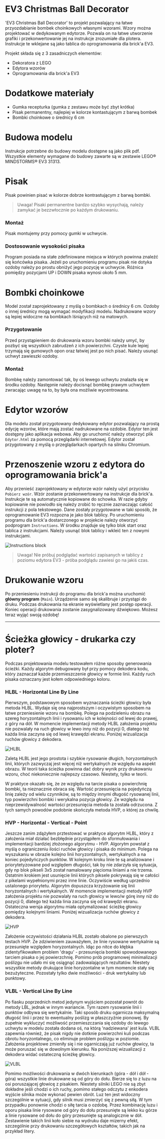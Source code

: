 # EV3 Christmas Ball Decorator
'EV3 Christmas Ball Decorator' to projekt pozwalający na łatwe przyozdabianie bombek choinkowych własnymi wzorami.
Wzory można projektować w dedykowanym edytorze. Pozwala on na łatwe utworzenie grafiki i przekonwertowanie jej na instrukcje zrozumiałe dla plotera. Instrukcje te wklejane są jako tablica do oprogramowania dla brick'a EV3. 

Projekt składa się z 3 zasadniczych elementów:
- Dekoratora z LEGO
- Edytora wzorów
- Oprogramowania dla brick'a EV3

# Dodatkowe materiały
- Gumka recepturka (gumka z zestawu może być zbyt krótka)
- Pisak permanentny, najlepiej w kolorze kontastującym z barwą bombek
- Bombki choinkowe o średnicy 6 cm


# Budowa modelu
Instrukcje potrzebne do budowy modelu dostępne są jako plik pdf.
Wszystkie elementy wymagane do budowy zawarte są w zestawie LEGO® MINDSTORMS® EV3 31313.

# Pisak
Pisak powinien pisać w kolorze dobrze kontrastującym z barwą bombki.
> Uwaga! Pisaki permanentne bardzo szybko wysychają, należy zamykać je bezzwłocznie po każdym drukowaniu.

### Montaż
Pisak montujemy przy pomocy gumki w uchwycie.

### Dostosowanie wysokości pisaka
Program posiada na stałe zdefiniowane miejsca w których powinna znaleźć się końcówka pisaka.
Jeżeli po uruchomieniu programu pisak nie dotyka ozdoby należy po prostu obniżyć jego pozycję w uchwycie.
Różnica pomiędzy pozycjami UP i DOWN pisaka wynosi około 5 mm.

# Bombki choinkowe
Model został zaprojektowany z myślą o bombkach o średnicy 6 cm. Ozdoby o innej średnicy mogą wymagać modyfikacji modelu.
Nadrukowane wzory są lepiej widoczne na bombkach lśniących niż na matowych.

### Przygotowanie
Przed przystąpieniem do drukowania wzoru bombki należy umyć, by pozbyć się wszystkich zabrudzeń z ich powierzchni. Czyste kule lepiej trzymają się gumowych opon oraz łatwiej jest po nich pisać.
Należy usunąć uchwyt zawieszki ozdoby.

### Montaż
Bombkę należy zamontować tak, by oś lewego uchwytu znalazła się w środku ozdoby. Następnie należy docisnąć bombkę prawym uchwytem zwracając uwagę na to, by była ona możliwie wycentrowana. 

# Edytor wzorów
Dla modelu został przygotowany dedykowany edytor pozwalający na prostą edycję wzorów, które mają zostać nadrukowane na ozdobie. Edytor ten jest dostępny jako aplikacja webowa. Aby go uruchomić należy otworzyć plik `Edytor.html` za pomocą przeglądarki internetowej. Edytor został przygotowany z myślą o przeglądarkach opartych na silniku Chromium.

# Przenoszenie wzoru z edytora do oprogramowania brick'a
Aby przenieść zaprojektowany w edytorze wzór należy użyć przycisku `Pobierz wzór`. Wzór zostanie przekonwertowany na instrukcje dla brick'a. Instrukcje te są automatycznie kopiowane do schowka. W razie gdyby kopiowanie nie powiodło się należy zrobić to ręcznie zaznaczając całość instrukcji z pola tekstowego. 
Dane zostały przygotowane w taki sposób, że oprogramowanie EV3 rozpozna je jako blok tablicy.
Po uruchomieniu programu dla brick'a dostarczonego w projekcie należy otworzyć podprogram `Instructions`. W środku znajduje się tylko blok start oraz tablica z instrukcjami. Należy usunąć blok tablicy i wkleić ten z nowymi instrukcjami.

![Instructions block](readme-data/InstructionBlock.png)

> Uwaga! Nie próbuj podglądać wartości zapisanych w tablicy z poziomu edytora EV3 - próba podglądu zawiesi go na jakiś czas.

# Drukowanie wzoru
Po przeniesieniu instrukcji do programu dla brick'a można uruchomić **główny program** (`Main`).
Urządzenie samo się skalibruje i przystąpi do druku. Podczas drukowania na ekranie wyświetlany jest postęp operacji.
Koniec operacji drukowania zostanie zasygnalizowany dźwiękowo. Możesz teraz wyjąć swoją ozdobę!

---

# Ścieżka głowicy - drukarka czy ploter?
Podczas projektowania modelu testowałem różne sposoby generowania ścieżki. Każdy algorytm debugowany był przy pomocy dekodera kodu, który zaznaczał każde przemieszczenie głowicy w formie linii. 
Każdy ruch pisaka oznaczany jest kołem odpowiedniego koloru.

### HLBL - Horizontal Line By Line
Pierwszym, podstawowym sposobem wyznaczania ścieżki głowicy była metoda HLBL. Wydaje się ona najprostszym i oczywistym sposobem na łatwe przeniesienie wzoru na bombkę.
Polega na podzieleniu obrazu na szereg horyzontalnych linii i rysowaniu ich w kolejności od lewej do prawej, z góry na dół.
W momencie implementacji metody HLBL założenia projektu nie pozwalały na ruch głowicy w lewo inny niż do pozycji 0, dlatego też każda linia zaczyna się od lewej krawędzi ekranu.
Poniżej wizualizacja ruchów głowicy z dekodera.

![HLBL](readme-data/gen-hlbl.png)

Zaletą HLBL jest jego prostota i szybkie rysowanie długich, horyzontalnych linii, których zazwyczaj jest więcej niż wertykalnych ze względu na aspekt obrazu.
W teorii taka ścieżka powinna dać dobry wynik przy drukowaniu wzoru, choć niekoniecznie najlepszy czasowo. Niestety, tylko w teorii. 

W praktyce okazało się, że ze względu na tarcie pisaka o powierchnię bombki, ta nieznacznie obraca się. 
Wartość przesunięcia na pojedyńczą linię zależy od wielu czynników, są to między innymi długość rysowanej linii, typ powierzchni bombki i werykalna pozycja głowicy.
Ze względu na nieprzewidywalność wartości przesunięcia metoda ta została odrzucona. Z tych samych powodów podobnie skończyła metoda HVP, o której za chwilę.

### HVP - Horizontal - Vertical - Point
Jeszcze zanim zdążyłem prztestować w praktyce algorytm HLBL, który z założenia miał działać bezbłędnie przystąpiłem do sformułowania i implementacji bardziej złożonego algorytmu - HVP.
Algorytm powstał z myślą o ograniczeniu ilości ruchów głowicy i pisaka do minimum. Polega na wyszukaniu w obrazie kolejno linii horyzontalnych, wertykalnych a na koniec pojedyńczych punktów.
W kolejnym kroku linie te są analizowane i priorytetyzowane pod względem długości, tak by nie zdarzyła się sytuacja, gdy np blok pikseli 3x5 został namalowany pięcioma liniami a nie trzema.
Ostatnim krokiem jest usunięcie linii których piksele pokrywają się w całości z pikelami wypełnionymi przez inne linie. Oczywiście według uprzednio ustalonego priorytetu.
Algorytm dopuszcza krzyżowanie się linii horyzontalnych i wertykalnych.
W momencie implementacji metody HVP założenia projektu nie pozwalały na ruch głowicy w lewo/w górę inny niż do pozycji 0, dlatego też każda linia zaczyna się od krawędzi ekranu. 
Ostateczna wersja algorytmu miała optymalizować ścieżkę głowicy pomiędzy kolejnymi liniami. 
Poniżej wizualizacja ruchów głowicy z dekodera.

![HVP](readme-data/gen-hvp.png)

Założenie oczywistości działania HLBL zostało obalone po pierwszych testach HVP. Ze zdziwieniem zauważyłem, że linie rysowane wertykalnie są przesunięte względem horyzontalnych. 
Idąc po nitce do kłębka zidentyfikowałem problem 'dragu' - przesunięcia bombki spowodowanego tarciem pisaka o jej powierzchnię. Pomimo prób programowej minimalizacji poślizgu nie udało mi się osiągnąć zadowalających rezultatów.
Niestety wszystkie metody drukujące linie horyzontalne w tym momencie stały się bezużyteczne. Pozostały tylko dwie możliwości - druk wertykalny lub punktowy. 

### VLBL - Vertical Line By Line
Po fiasku poprzednich metod jedynym wyjściem pozostał powrót do metody LBL, jednak w innym wariancie.
Tym razem rysowanie linii i punktów odbywa się wertykalnie. Taki sposób druku ogarnicza maksymalną długość linii i przez to ewentualny poślizg w płaszczyźnie pionowej. 
By zupełnie wykluczyć możliwość przemieszczania się ozdoby do lewego uchwytu w modelu została dodana oś, na którą 'nadziewana' jest kula. VLBL zapewnia również, że pisak nigdy nie dotknie powierzchni kuli podczas obrotu horyzontalnego, co eliminuje problem poślizgu w poziomie.
Założenia projektowe zmieniły się i nie ogarniczają już ruchów głowicy, ta może poruszać się w dowolnym kierunku.
Na poniższej wizualizacji z dekodera widać ostateczną ścieżkę głowicy.

![VLBL](readme-data/gen-vlbl.png)

Pomimo możliwości drukowania w dwóch kierunkach (góra - dół i dół - góra) wszystkie linie drukowane są od góry do dołu.
Bierze się to z luzu na osi poruszającej głowicę z pisakiem. Niestety silniki LEGO nie są zbyt dokładne jeśli chodzi o ich ruchy, pomimo stałego odczytu z enkodera wyjście silnika może wykonać pewien obrót. 
Luz ten jest widoczny szczególnie w sytuacji, gdy silnik musi zmierzyć się z pewną siłą. W tym przypadku ponownie chodzi o siłę tarcia o ozdobę. 
Przez kombinację luzu i oporu pisaka linie rysowane od góry do dołu przesunięte są lekko ku górze a linie rysowane od dołu do góry przesunięte są analogicznie w dół.
Zestawienie takich linii koło siebie na wydruku daje mizerny efekt, szczególnie przy drukowaniu szczegółowych kształtów, takich jak na przykład litery.